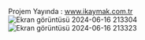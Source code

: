 Projem Yayında : www.ikaymak.com.tr
![Ekran görüntüsü 2024-06-16 213304](https://github.com/IKaymakk/Blog_Project/assets/117772436/369a743c-cc51-4c5a-9f3e-85fd40c3631a)
![Ekran görüntüsü 2024-06-16 213323](https://github.com/IKaymakk/Blog_Project/assets/117772436/3b12e3c7-b693-47bb-8aca-fd2b3af2cbd1)
